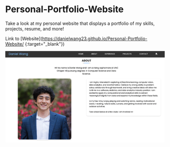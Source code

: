 # Personal-Portfolio-Website
Take a look at my personal website that displays a portfolio of my skills, projects, resume, and more!

Link to [Website](https://danielwang23.github.io/Personal-Portfolio-Website/ {:target="_blank"})

![Website Picture](./images/website-ss2.png)
